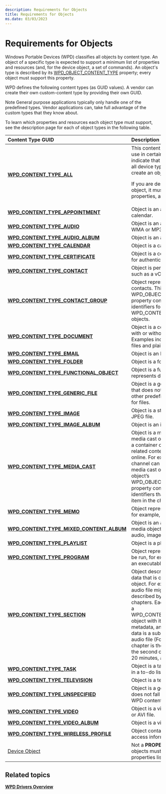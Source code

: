 ```yaml
---
description: Requirements for Objects
title: Requirements for Objects
ms.date: 03/03/2023
---
```


# Requirements for Objects


Windows Portable Devices (WPD) classifies all objects by content type. An object of a specific type is expected to support a minimum list of properties and resources (and, for the device object, a set of commands). An object's type is described by its [WPD\_OBJECT\_CONTENT\_TYPE](/previous-versions/windows/hardware/drivers/ff597893(v=vs.85)#wpd-object-content-type) property; every object must support this property.

WPD defines the following content types (as GUID values). A vendor can create their own custom-content type by providing their own GUID.

Note General purpose applications typically only handle one of the predefined types. Vendor applications can, take full advantage of the custom types that they know about.

To learn which properties and resources each object type must support, see the description page for each of object types in the following table.

<table>
<colgroup>
<col width="50%" />
<col width="50%" />
</colgroup>
<thead>
<tr class="header">
<th align="left">Content Type GUID</th>
<th align="left">Description</th>
</tr>
</thead>
<tbody>
<tr class="odd">
<td align="left"><a href="/previous-versions/windows/hardware/drivers/ff597834(v=vs.85)" data-raw-source="[&lt;strong&gt;WPD_CONTENT_TYPE_ALL&lt;/strong&gt;](/previous-versions/windows/hardware/drivers/ff597834(v=vs.85))"><strong>WPD_CONTENT_TYPE_ALL</strong></a></td>
<td align="left">This content type is only valid to use in certain query methods to indicate that you are interested in all device types; you cannot create an object of this type.
<p>If you are designing a custom object, it must support these properties, at minimum.</p></td>
</tr>
<tr class="even">
<td align="left"><a href="/previous-versions/windows/hardware/drivers/ff597835(v=vs.85)" data-raw-source="[&lt;strong&gt;WPD_CONTENT_TYPE_APPOINTMENT&lt;/strong&gt;](/previous-versions/windows/hardware/drivers/ff597835(v=vs.85))"><strong>WPD_CONTENT_TYPE_APPOINTMENT</strong></a></td>
<td align="left">Object is an appointment in a calendar.</td>
</tr>
<tr class="odd">
<td align="left"><a href="/previous-versions/windows/hardware/drivers/ff597836(v=vs.85)" data-raw-source="[&lt;strong&gt;WPD_CONTENT_TYPE_AUDIO&lt;/strong&gt;](/previous-versions/windows/hardware/drivers/ff597836(v=vs.85))"><strong>WPD_CONTENT_TYPE_AUDIO</strong></a></td>
<td align="left">Object is an audio file, such as a WMA or MP3 file.</td>
</tr>
<tr class="even">
<td align="left"><a href="/previous-versions/windows/hardware/drivers/ff597837(v=vs.85)" data-raw-source="[&lt;strong&gt;WPD_CONTENT_TYPE_AUDIO_ALBUM&lt;/strong&gt;](/previous-versions/windows/hardware/drivers/ff597837(v=vs.85))"><strong>WPD_CONTENT_TYPE_AUDIO_ALBUM</strong></a></td>
<td align="left">Object is an audio album.</td>
</tr>
<tr class="odd">
<td align="left"><a href="/previous-versions/windows/hardware/drivers/ff597838(v=vs.85)" data-raw-source="[&lt;strong&gt;WPD_CONTENT_TYPE_CALENDAR&lt;/strong&gt;](/previous-versions/windows/hardware/drivers/ff597838(v=vs.85))"><strong>WPD_CONTENT_TYPE_CALENDAR</strong></a></td>
<td align="left">Object is a calendar.</td>
</tr>
<tr class="even">
<td align="left"><a href="/previous-versions/windows/hardware/drivers/ff597839(v=vs.85)" data-raw-source="[&lt;strong&gt;WPD_CONTENT_TYPE_CERTIFICATE&lt;/strong&gt;](/previous-versions/windows/hardware/drivers/ff597839(v=vs.85))"><strong>WPD_CONTENT_TYPE_CERTIFICATE</strong></a></td>
<td align="left">Object is a certificate that is used for authentication.</td>
</tr>
<tr class="odd">
<td align="left"><a href="/previous-versions/windows/hardware/drivers/ff597840(v=vs.85)" data-raw-source="[&lt;strong&gt;WPD_CONTENT_TYPE_CONTACT&lt;/strong&gt;](/previous-versions/windows/hardware/drivers/ff597840(v=vs.85))"><strong>WPD_CONTENT_TYPE_CONTACT</strong></a></td>
<td align="left">Object is personal contact data, such as a vCard file.</td>
</tr>
<tr class="even">
<td align="left"><a href="/previous-versions/windows/hardware/drivers/ff597841(v=vs.85)" data-raw-source="[&lt;strong&gt;WPD_CONTENT_TYPE_CONTACT_GROUP&lt;/strong&gt;](/previous-versions/windows/hardware/drivers/ff597841(v=vs.85))"><strong>WPD_CONTENT_TYPE_CONTACT_GROUP</strong></a></td>
<td align="left">Object represents a group of contacts. This object’s WPD_OBJECT_REFERENCES property contains a list of object identifiers for various WPD_CONTENT_TYPE_CONTACT objects.</td>
</tr>
<tr class="odd">
<td align="left"><a href="/previous-versions/windows/hardware/drivers/ff597842(v=vs.85)" data-raw-source="[&lt;strong&gt;WPD_CONTENT_TYPE_DOCUMENT&lt;/strong&gt;](/previous-versions/windows/hardware/drivers/ff597842(v=vs.85))"><strong>WPD_CONTENT_TYPE_DOCUMENT</strong></a></td>
<td align="left">Object is a container for text, with or without formatting. Examples include Microsoft Word files and plain text files.</td>
</tr>
<tr class="even">
<td align="left"><a href="/previous-versions/windows/hardware/drivers/ff597843(v=vs.85)" data-raw-source="[&lt;strong&gt;WPD_CONTENT_TYPE_EMAIL&lt;/strong&gt;](/previous-versions/windows/hardware/drivers/ff597843(v=vs.85))"><strong>WPD_CONTENT_TYPE_EMAIL</strong></a></td>
<td align="left">Object is an E-mail message.</td>
</tr>
<tr class="odd">
<td align="left"><a href="/previous-versions/windows/hardware/drivers/ff597844(v=vs.85)" data-raw-source="[&lt;strong&gt;WPD_CONTENT_TYPE_FOLDER&lt;/strong&gt;](/previous-versions/windows/hardware/drivers/ff597844(v=vs.85))"><strong>WPD_CONTENT_TYPE_FOLDER</strong></a></td>
<td align="left">Object is a folder.</td>
</tr>
<tr class="even">
<td align="left"><a href="/previous-versions/windows/hardware/drivers/ff597845(v=vs.85)" data-raw-source="[&lt;strong&gt;WPD_CONTENT_TYPE_FUNCTIONAL_OBJECT&lt;/strong&gt;](/previous-versions/windows/hardware/drivers/ff597845(v=vs.85))"><strong>WPD_CONTENT_TYPE_FUNCTIONAL_OBJECT</strong></a></td>
<td align="left">Object is a functional object that represents device functionality.</td>
</tr>
<tr class="odd">
<td align="left"><a href="/previous-versions/windows/hardware/drivers/ff597846(v=vs.85)" data-raw-source="[&lt;strong&gt;WPD_CONTENT_TYPE_GENERIC_FILE&lt;/strong&gt;](/previous-versions/windows/hardware/drivers/ff597846(v=vs.85))"><strong>WPD_CONTENT_TYPE_GENERIC_FILE</strong></a></td>
<td align="left">Object is a generic, physical file that does not fall into any of the other predefined content types for files.</td>
</tr>
<tr class="even">
<td align="left"><a href="/previous-versions/windows/hardware/drivers/ff597848(v=vs.85)" data-raw-source="[&lt;strong&gt;WPD_CONTENT_TYPE_IMAGE&lt;/strong&gt;](/previous-versions/windows/hardware/drivers/ff597848(v=vs.85))"><strong>WPD_CONTENT_TYPE_IMAGE</strong></a></td>
<td align="left">Object is a still image, such as a JPEG file.</td>
</tr>
<tr class="odd">
<td align="left"><a href="/previous-versions/windows/hardware/drivers/ff597849(v=vs.85)" data-raw-source="[&lt;strong&gt;WPD_CONTENT_TYPE_IMAGE_ALBUM&lt;/strong&gt;](/previous-versions/windows/hardware/drivers/ff597849(v=vs.85))"><strong>WPD_CONTENT_TYPE_IMAGE_ALBUM</strong></a></td>
<td align="left">Object is an image album.</td>
</tr>
<tr class="even">
<td align="left"><a href="/previous-versions/windows/hardware/drivers/ff597851(v=vs.85)" data-raw-source="[&lt;strong&gt;WPD_CONTENT_TYPE_MEDIA_CAST&lt;/strong&gt;](/previous-versions/windows/hardware/drivers/ff597851(v=vs.85))"><strong>WPD_CONTENT_TYPE_MEDIA_CAST</strong></a></td>
<td align="left">Object is a media cast object. A media cast object can represent a container object that groups related content that is published online. For example, an RSS channel can be represented as a media cast object, and this object’s WPD_OBJECT_REFERENCES property contains a list of object identifiers that represent each item in the channel.</td>
</tr>
<tr class="odd">
<td align="left"><a href="/previous-versions/windows/hardware/drivers/ff597851(v=vs.85)" data-raw-source="[&lt;strong&gt;WPD_CONTENT_TYPE_MEMO&lt;/strong&gt;](/previous-versions/windows/hardware/drivers/ff597851(v=vs.85))"><strong>WPD_CONTENT_TYPE_MEMO</strong></a></td>
<td align="left">Object represents memo data, for example, a text note.</td>
</tr>
<tr class="even">
<td align="left"><a href="/previous-versions/windows/hardware/drivers/ff597852(v=vs.85)" data-raw-source="[&lt;strong&gt;WPD_CONTENT_TYPE_MIXED_CONTENT_ALBUM&lt;/strong&gt;](/previous-versions/windows/hardware/drivers/ff597852(v=vs.85))"><strong>WPD_CONTENT_TYPE_MIXED_CONTENT_ALBUM</strong></a></td>
<td align="left">Object is an album of mixed media objects—for example, audio, image, and video files.</td>
</tr>
<tr class="odd">
<td align="left"><a href="/previous-versions/windows/hardware/drivers/ff597854(v=vs.85)" data-raw-source="[&lt;strong&gt;WPD_CONTENT_TYPE_PLAYLIST&lt;/strong&gt;](/previous-versions/windows/hardware/drivers/ff597854(v=vs.85))"><strong>WPD_CONTENT_TYPE_PLAYLIST</strong></a></td>
<td align="left">Object is a playlist.</td>
</tr>
<tr class="even">
<td align="left"><a href="/previous-versions/windows/hardware/drivers/ff597855(v=vs.85)" data-raw-source="[&lt;strong&gt;WPD_CONTENT_TYPE_PROGRAM&lt;/strong&gt;](/previous-versions/windows/hardware/drivers/ff597855(v=vs.85))"><strong>WPD_CONTENT_TYPE_PROGRAM</strong></a></td>
<td align="left">Object represents a file that can be run, for example, a script or an executable.</td>
</tr>
<tr class="odd">
<td align="left"><a href="/previous-versions/windows/hardware/drivers/ff597856(v=vs.85)" data-raw-source="[&lt;strong&gt;WPD_CONTENT_TYPE_SECTION&lt;/strong&gt;](/previous-versions/windows/hardware/drivers/ff597856(v=vs.85))"><strong>WPD_CONTENT_TYPE_SECTION</strong></a></td>
<td align="left">Object describes a section of data that is contained in another object. For example, a large audio file might best be described by a series of chapters. Each chapter could be a WPD_CONTENT_TYPE_SECTION object with its own chapter art, metadata, and so on, and whose data is a subset of the large audio file (For example, the first chapter is the first 10 minutes, the second chapter is the next 20 minutes, and so on).</td>
</tr>
<tr class="even">
<td align="left"><a href="/previous-versions/windows/hardware/drivers/ff597857(v=vs.85)" data-raw-source="[&lt;strong&gt;WPD_CONTENT_TYPE_TASK&lt;/strong&gt;](/previous-versions/windows/hardware/drivers/ff597857(v=vs.85))"><strong>WPD_CONTENT_TYPE_TASK</strong></a></td>
<td align="left">Object is a task, such as an item in a to-do list.</td>
</tr>
<tr class="odd">
<td align="left"><a href="/previous-versions/windows/hardware/drivers/ff597858(v=vs.85)" data-raw-source="[&lt;strong&gt;WPD_CONTENT_TYPE_TELEVISION&lt;/strong&gt;](/previous-versions/windows/hardware/drivers/ff597858(v=vs.85))"><strong>WPD_CONTENT_TYPE_TELEVISION</strong></a></td>
<td align="left">Object is a television recording.</td>
</tr>
<tr class="even">
<td align="left"><a href="/previous-versions/windows/hardware/drivers/ff597859(v=vs.85)" data-raw-source="[&lt;strong&gt;WPD_CONTENT_TYPE_UNSPECIFIED&lt;/strong&gt;](/previous-versions/windows/hardware/drivers/ff597859(v=vs.85))"><strong>WPD_CONTENT_TYPE_UNSPECIFIED</strong></a></td>
<td align="left">Object is a generic object that does not fall into the predefined WPD content types.</td>
</tr>
<tr class="odd">
<td align="left"><a href="/previous-versions/windows/hardware/drivers/ff597860(v=vs.85)" data-raw-source="[&lt;strong&gt;WPD_CONTENT_TYPE_VIDEO&lt;/strong&gt;](/previous-versions/windows/hardware/drivers/ff597860(v=vs.85))"><strong>WPD_CONTENT_TYPE_VIDEO</strong></a></td>
<td align="left">Object is a video, such as a WMV or AVI file.</td>
</tr>
<tr class="even">
<td align="left"><a href="/previous-versions/windows/hardware/drivers/ff597861(v=vs.85)" data-raw-source="[&lt;strong&gt;WPD_CONTENT_TYPE_VIDEO_ALBUM&lt;/strong&gt;](/previous-versions/windows/hardware/drivers/ff597861(v=vs.85))"><strong>WPD_CONTENT_TYPE_VIDEO_ALBUM</strong></a></td>
<td align="left">Object is a video album.</td>
</tr>
<tr class="odd">
<td align="left"><a href="/previous-versions/windows/hardware/drivers/ff597862(v=vs.85)" data-raw-source="[&lt;strong&gt;WPD_CONTENT_TYPE_WIRELESS_PROFILE&lt;/strong&gt;](/previous-versions/windows/hardware/drivers/ff597862(v=vs.85))"><strong>WPD_CONTENT_TYPE_WIRELESS_PROFILE</strong></a></td>
<td align="left">Object contains wireless network access information.</td>
</tr>
<tr class="even">
<td align="left"><a href="/previous-versions/windows/hardware/drivers/ff597563(v=vs.85)" data-raw-source="[Device Object](/previous-versions/windows/hardware/drivers/ff597563(v=vs.85))">Device Object</a></td>
<td align="left">Not a <strong>PROPERTYKEY</strong>, but all objects must support the properties listed in this section.</td>
</tr>
</tbody>
</table>

 

## <span id="related_topics"></span>Related topics


[**WPD Drivers Overview**](wpd-drivers-overview.md)

